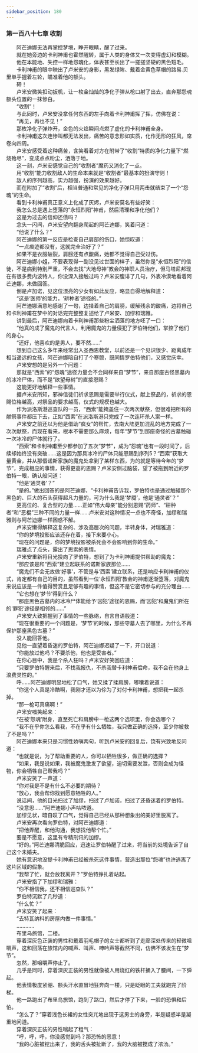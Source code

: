 ```yaml
---
sidebar_position: 180
---
```

### 第一百八十七章 收割  


　　阿芒迪娜无法再掌控梦境，睁开眼睛，醒了过来。  
　　就在她旁边的卡利神甫也霍然醒转，属于人类的身体又一次变得虚幻和模糊。  
　　他在本能地、失控一样地怨魂化，体表甚至长出了一搓搓坚硬的黑色短毛。  
　　卡利神甫的眼中映出了卢米安的身影，黑发绿眸、戴着金黄色草帽的路易.贝里单手握着左轮，瞄准着他的额头。  
　　砰！  
　　卢米安微笑扣动扳机，让一枚金灿灿的净化子弹从枪口射了出去，直奔那怨魂额头位置的一抹惨白。  
　　“收割”！  
　　与此同时，卢米安没拿任何东西的左手向着卡利神甫挥了挥，仿佛在说：  
　　“再见，再也不见！”  
　　那枚净化子弹炸开，金色的火焰瞬间点燃了虚化的卡利神甫全身。  
　　卡利神甫这次连惨叫都无法发出，痛苦的意念形如实质，化作无形的狂风，席卷向四周。  
　　卢米安感受着这种痛苦，含笑看着对方在附带了“收割”特质的净化力量下“燃烧殆尽”，变成点点粉尘，洒落于地。  
　　这一刻，卢米安感觉自己的“收割者”魔药又消化了一点。  
　　用“收割”能力收割敌人的生命本来就是“收割者”最基本的扮演守则！  
　　敌人的序列越高，实力越强，扮演的效果越好。  
　　而在附加了“收割”后，相当普通和常见的净化子弹只用两击就结束了一个“怨魂”的生命。  
　　看到卡利神甫真正意义上化成了灰烬，卢米安莫名有些好笑：  
　　我怎么总是遇上堕落的“永恒烈阳”神甫，然后清理和净化他们？  
　　这是为过去的信仰还债吗？  
　　念头一闪间，卢米安望向翻身爬起的阿芒迪娜，笑着问道：  
　　“他说了什么？”  
　　阿芒迪娜的第一反应是检查自己肩部的伤口，她惊叹道：  
　　“一点痕迹都没有，这就完全治好了？”  
　　如果不是衣服破裂，肩膀还有点酸痛，她都不觉得自己受过伤。  
　　阿芒迪娜小姐，不要表现得一副没见过世面的样子，虽然你是“永恒烈阳”的信徒，不是病到特别严重，不会去找“大地母神”教会的神职人员治疗，但马塔尼邦现在有很多费内波特人，你没深入接触过吗？卢米安腹诽了几句，外表冷漠地看着阿芒迪娜，未做回答。  
　　倒是卢加诺，见这位漂亮的少女有如此反应，略显自得地解释道：  
　　“这是‘医师’的能力，‘耕种者’途径的。”  
　　阿芒迪娜满意地感谢了一句，边揉着自己的肩膀，缓解残余的酸痛，边将自己和卡利神甫在梦中的对话完完整整复述给了卢米安、加缪和瑞雅。  
　　讲到最后，阿芒迪娜向着卡利神甫那些粉尘洒落的地方呸了一口：  
　　“他真的成了魔鬼的代言人，利用魔鬼的力量侵犯了罗伯特他们，掌控了他们的身心。  
　　“还好，他喜欢的是男人，要不然……”  
　　想到自己这么多年来经常出入圣西恩教堂，以前还是一个见识很少、距离成年相当遥远的女孩，阿芒迪娜暗自打了个寒颤，既同情罗伯特他们，又感觉庆幸。  
　　卢米安想的是另外一个问题：  
　　那就是“西索”的“怨魂”途径力量会不会同样来自“梦节”，来自那座古怪黑墓内的冰冷尸体，而不是“欲望母树”的直接恩赐？  
　　这能更好地解释一些事情。  
　　据卢米安所知，邪神信徒们祈求恩赐是需要举行仪式，献上祭品的，祈求的恩赐位格越高，对祭品的要求越高，仪式的规模也越大。  
　　作为派洛斯港巡查队的一员，“西索”能掩盖住一次两次献祭，但很难把所有的献祭事件都压下去，正如“西索”在派洛斯港只完成了一次连环杀人案一样。  
　　卢米安之前还以为他是借助“疯女”的帮忙，去南大陆更加混乱的地方完成了一次次献祭，而现在看来，根本不需要那么麻烦，每年“梦节”到那座奇怪的古墓触碰一次冰冷的尸体就行了。  
　　“西索”和卡利神甫至少都参加了五次“梦节”，成为“怨魂”也有一段时间了，后续却始终没有突破……这是因为那具冰冷的尸体只能恩赐到序列5？“西索”获取大量黄金，并从那個诺斯家族的魔鬼处拿到了某样东西，为的就是等待今年的“梦节”，完成相应的事情，获得更高的恩赐？卢米安侧过脑袋，望了被拖到附近的罗伯特一眼，确认般问道：  
　　“他是‘通灵者’？”  
　　“是的。”做出回答的是阿芒迪娜，“卡利神甫告诉我，罗伯特也是通过触碰那个黑色的、巨大的石头获得超凡力量的，可为什么我是‘梦魇’，他是‘通灵者’？”  
　　更高位的、复合型的力量……正如“伟大母亲”能分别恩赐“药师”、“耕种者”和“恶棍”三种不同的力量一样……卢米安对这种情况一点也不奇怪，加缪和瑞雅则与阿芒迪娜一样困惑不解。  
　　卢米安懒得解释这复杂的、涉及高层次的问题，半转身体，对瑞雅道：  
　　“你的梦境投影应该还存在着，接下来要小心。  
　　“现在的问题是，你的梦境投影被杀死会不会影响到你的生命。”  
　　瑞雅点了点头，露出了思索的表情。  
　　卢米安重新将目光投向了罗伯特，想到了为卡利神甫提供帮助的魔鬼：  
　　“那应该是和“西索”建立起联系的诺斯家族那位……  
　　“魔鬼们不会无故做‘好事’，不管是与‘西索’建立联系，还是响应卡利神甫的仪式，肯定都有自己的目的，虽然看到一位‘永恒烈阳’教会的神甫逐渐堕落，对魔鬼来说应该是一件值得赞赏且足够有趣的事情，但这不是它密切参与的充分理由……  
　　“它也想在‘梦节’得到什么？  
　　“那座黑色古墓内的冰冷尸体能给予‘囚犯’途径的恩赐，而‘囚犯’和魔鬼们所在的‘罪犯’途径是相邻的……”  
　　卢米安大致把握到了事情的一些脉络，自言自语般道：  
　　“现在很重要的一个问题是，‘梦节’的时候，那些守墓人去了哪里，为什么不再保护那座黑色古墓？”  
　　没人能回答他。  
　　见他一直望着昏迷的罗伯特，阿芒迪娜迟疑了一下，开口说道：  
　　“你能放过他吗？不要杀他，他也是受害者。”  
　　在你心目中，我是个杀人狂吗？卢米安好笑回应道：  
　　“只要罗伯特醒来后，不找我报仇，不杀我替卡利神甫偿命，我不会在他身上浪费灵性的。”  
　　呼……阿芒迪娜明显地松了口气，她又揉了揉肩膀，嘟囔着说道：  
　　“你这个人真是冷酷啊，我刚才还以为伱为了对付卡利神甫，想把我一起杀掉。  
　　“那一枪可真痛啊！”  
　　卢米安嗤笑起来：  
　　“在被‘怨魂’附身，直至死亡和肩膀中一枪这两个选项里，你会选哪个？  
　　“我不在乎你怎么看我，不在乎有什么牺牲，我只做正确的选择，至少你被救了不是吗？”  
　　阿芒迪娜本来只是习惯性娇嗔两句，听到卢米安的回复后，饶有兴致地反问道：  
　　“也就是说，为了帮助重要的人，你可以牺牲很多，做正确的选择？  
　　“如果，我是说如果，我被魔鬼激发了欲望，迫切需要发泄，否则会成为怪物，你会牺牲自己帮我吗？”  
　　卢米安笑了一声道：  
　　“你对我是不是有什么不必要的期待？  
　　“放心，我会帮你找到愿意牺牲的人。”  
　　说话间，他的目光扫过了加缪，扫过了卢加诺，扫过了还昏迷着的罗伯特。  
　　“没意思……”阿芒迪娜小声咕哝道。  
　　加缪见状，暗自叹了口气，觉得自己已经从那种想象出的美好里脱离了。  
　　卢米安再次看向罗伯特，对阿芒迪娜道：  
　　“把他弄醒，和他沟通，我想找他帮个忙。”  
　　要是不愿意，这里有专精刑讯的加缪。  
　　“好的。”阿芒迪娜清脆回应，迅速让罗伯特醒了过来，将当前的处境告诉了自己这个未婚夫。  
　　她有意识地没提卡利神甫已经被杀死这件事情，营造出那位“怨魂”也许逃离了这片区域的假象。  
　　“我帮了忙，就会放我离开？”罗伯特挣扎着站起。  
　　卢米安指了下加缪和瑞雅：  
　　“你不相信我，还不相信巡查队？”  
　　罗伯特沉默了几秒道：  
　　“什么忙？”  
　　卢米安笑了起来：  
　　“去特瓦纳科的房屋内做一件事情。”  
　　…………  
　　布里乌旅馆，二楼。  
　　穿着深灰色正装的男性和戴着羽毛帽子的女士都听到了走廊深处传来的轻微咀嚼声，这和回荡在旅馆内的喊声、叫声、呻吟声等截然不同，仿佛不该发生在“梦节”。  
　　忽然，那咀嚼声停止了。  
　　几乎是同时，穿着深灰正装的男性就像被人用烧红的铁杆捅入了腰间，一下弹起。  
　　他表情极度紧绷、额头汗水直冒地狂奔向一楼，只是眨眼的工夫就跑完了阶梯。  
　　他一路跑出了布里乌旅馆，跑到了路口，然后才停了下来，一脸的恐惧和后怕。  
　　“怎么了？”穿着浅色长裙的女性突兀地出现于这男士的身旁，半是疑惑半是凝重地问道。  
　　穿着深灰正装的男性喘起了粗气：  
　　“呼，呼，呼，你没感觉到吗？那恐怖的恶意！  
　　“我的心脏被挖出来了，我的舌头被扯断了，我的大脑被搅成了浓汤。”  
